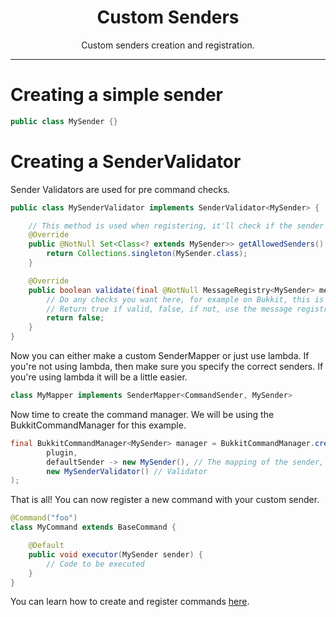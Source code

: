 <center><h1>Custom Senders</h1></center>
<center>
<p>Custom senders creation and registration.</p>
</center>

---

# Creating a simple sender
```java
public class MySender {}
```

# Creating a SenderValidator
Sender Validators are used for pre command checks.
```java
public class MySenderValidator implements SenderValidator<MySender> {

    // This method is used when registering, it'll check if the sender declared in the command method is valid or not
    @Override
    public @NotNull Set<Class<? extends MySender>> getAllowedSenders() {
        return Collections.singleton(MySender.class);
    }

    @Override
    public boolean validate(final @NotNull MessageRegistry<MySender> messageRegistry, final @NotNull SubCommand<MySender> subCommand, final @NotNull MySender sender) {
        // Do any checks you want here, for example on Bukkit, this is where it checks if the subcommand is console only, or player only, etc.
        // Return true if valid, false, if not, use the message registry to send messages to the player if you want
        return false;
    }
}
```
Now you can either make a custom SenderMapper or just use lambda.
If you're not using lambda, then make sure you specify the correct senders. If you're using lambda it will be a little easier.
```java
class MyMapper implements SenderMapper<CommandSender, MySender>
```
Now time to create the command manager. We will be using the BukkitCommandManager for this example.
```java
final BukkitCommandManager<MySender> manager = BukkitCommandManager.create(
        plugin,
        defaultSender -> new MySender(), // The mapping of the sender, pass a new instance if you don't want lambda
        new MySenderValidator() // Validator
);
```
That is all! You can now register a new command with your custom sender.
```java
@Command("foo")
class MyCommand extends BaseCommand {

	@Default
	public void executor(MySender sender) {
		// Code to be executed
	}
}
```
You can learn how to create and register commands [here](/library/triumph-cmds/commands).